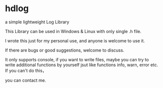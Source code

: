 # hdlog
a simple lightweight Log Library

This Library can be used in Windows & Linux with only single .h file.

I wrote this just for my personal use, and anyone is welcome to use it.

If there are bugs or good suggestions, welcome to discuss.

It only supports console, if you want to write files, maybe you can try to write additional functions by yourself jsut like functions info, warn, error etc. If you can't do this， 

you can contact me.
